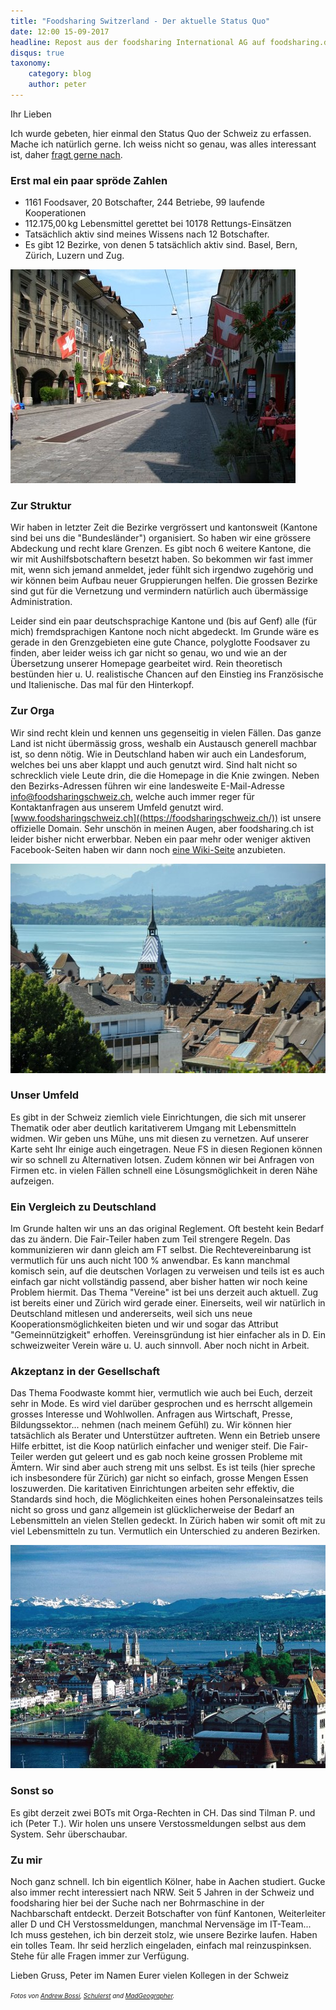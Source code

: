 ```yaml
---
title: "Foodsharing Switzerland - Der aktuelle Status Quo"
date: 12:00 15-09-2017
headline: Repost aus der foodsharing International AG auf foodsharing.de
disqus: true
taxonomy:
    category: blog
    author: peter
---
```


Ihr Lieben

Ich wurde gebeten, hier einmal den Status Quo der Schweiz zu erfassen. Mache ich natürlich gerne. Ich weiss nicht so genau, was alles interessant ist, daher [fragt gerne nach]((mailto:peter.toennies@gmail.com)).

### Erst mal ein paar spröde Zahlen
* 1161 Foodsaver, 20 Botschafter, 244 Betriebe, 99 laufende Kooperationen
* 112.175,00 kg Lebensmittel gerettet bei 10178 Rettungs-Einsätzen
* Tatsächlich aktiv sind meines Wissens nach 12 Botschafter.
* Es gibt 12 Bezirke, von denen 5 tatsächlich aktiv sind. Basel, Bern, Zürich, Luzern und Zug.

![Bern](Bern.jpg)

### Zur Struktur
Wir haben in letzter Zeit die Bezirke vergrössert und kantonsweit (Kantone sind bei uns die "Bundesländer") organisiert. So haben wir eine grössere Abdeckung und recht klare Grenzen. Es gibt noch 6 weitere Kantone, die wir mit Aushilfsbotschaftern besetzt haben. So bekommen wir fast immer mit, wenn sich jemand anmeldet, jeder fühlt sich irgendwo zugehörig und wir können beim Aufbau neuer Gruppierungen helfen. Die grossen Bezirke sind gut für die Vernetzung und vermindern natürlich auch übermässige Administration.

Leider sind ein paar deutschsprachige Kantone und (bis auf Genf) alle (für mich) fremdsprachigen Kantone noch nicht abgedeckt. Im Grunde wäre es gerade in den Grenzgebieten eine gute Chance, polyglotte Foodsaver zu finden, aber leider weiss ich gar nicht so genau, wo und wie an der Übersetzung unserer Homepage gearbeitet wird. Rein theoretisch bestünden hier u. U. realistische Chancen auf den Einstieg ins Französische und Italienische. Das mal für den Hinterkopf.

### Zur Orga
Wir sind recht klein und kennen uns gegenseitig in vielen Fällen. Das ganze Land ist nicht übermässig gross, weshalb ein Austausch generell machbar ist, so denn nötig. Wie in Deutschland haben wir auch ein Landesforum, welches bei uns aber klappt und auch genutzt wird. Sind halt nicht so schrecklich viele Leute drin, die die Homepage in die Knie zwingen.
Neben den Bezirks-Adressen führen wir eine landesweite E-Mail-Adresse info@foodsharingschweiz.ch, welche auch immer reger für Kontaktanfragen aus unserem Umfeld genutzt wird. [www.foodsharingschweiz.ch]((https://foodsharingschweiz.ch/)) ist unsere offizielle Domain. Sehr unschön in meinen Augen, aber foodsharing.ch ist leider bisher nicht erwerbbar.
Neben ein paar mehr oder weniger aktiven Facebook-Seiten haben wir dann noch [eine Wiki-Seite](https://wiki.foodsharing.de/Schweiz) anzubieten.

![Zug](Zug.jpg)

### Unser Umfeld
Es gibt in der Schweiz ziemlich viele Einrichtungen, die sich mit unserer Thematik oder aber deutlich karitativerem Umgang mit Lebensmitteln widmen. Wir geben uns Mühe, uns mit diesen zu vernetzen. Auf unserer Karte seht Ihr einige auch eingetragen. Neue FS in diesen Regionen können wir so schnell zu Alternativen lotsen. Zudem können wir bei Anfragen von Firmen etc. in vielen Fällen schnell eine Lösungsmöglichkeit in deren Nähe aufzeigen.

### Ein Vergleich zu Deutschland
Im Grunde halten wir uns an das original Reglement. Oft besteht kein Bedarf das zu ändern. Die Fair-Teiler haben zum Teil strengere Regeln. Das kommunizieren wir dann gleich am FT selbst. Die Rechtevereinbarung ist vermutlich für uns auch nicht 100 % anwendbar. Es kann manchmal komisch sein, auf die deutschen Vorlagen zu verweisen und teils ist es auch einfach gar nicht vollständig passend, aber bisher hatten wir noch keine Problem hiermit.
Das Thema "Vereine" ist bei uns derzeit auch aktuell. Zug ist bereits einer und Zürich wird gerade einer. Einerseits, weil wir natürlich in Deutschland mitlesen und andererseits, weil sich uns neue Kooperationsmöglichkeiten bieten und wir und sogar das Attribut "Gemeinnützigkeit" erhoffen. Vereinsgründung ist hier einfacher als in D. Ein schweizweiter Verein wäre u. U. auch sinnvoll. Aber noch nicht in Arbeit.

### Akzeptanz in der Gesellschaft
Das Thema Foodwaste kommt hier, vermutlich wie auch bei Euch, derzeit sehr in Mode. Es wird viel darüber gesprochen und es herrscht allgemein grosses Interesse und Wohlwollen. Anfragen aus Wirtschaft, Presse, Bildungssektor... nehmen (nach meinem Gefühl) zu. Wir können hier tatsächlich als Berater und Unterstützer auftreten. Wenn ein Betrieb unsere Hilfe erbittet, ist die Koop natürlich einfacher und weniger steif.
Die Fair-Teiler werden gut geleert und es gab noch keine grossen Probleme mit Ämtern. Wir sind aber auch streng mit uns selbst.
Es ist teils (hier spreche ich insbesondere für Zürich) gar nicht so einfach, grosse Mengen Essen loszuwerden. Die karitativen Einrichtungen arbeiten sehr effektiv, die Standards sind hoch, die Möglichkeiten eines hohen Personaleinsatzes teils nicht so gross und ganz allgemein ist glücklicherweise der Bedarf an Lebensmitteln an vielen Stellen gedeckt. In Zürich haben wir somit oft mit zu viel Lebensmitteln zu tun. Vermutlich ein Unterschied zu anderen Bezirken.

![Zurich](Zurich.jpg)

### Sonst so
Es gibt derzeit zwei BOTs mit Orga-Rechten in CH. Das sind Tilman P. und ich (Peter T.). Wir holen uns unsere Verstossmeldungen selbst aus dem System. Sehr überschaubar.

### Zu mir
Noch ganz schnell. Ich bin eigentlich Kölner, habe in Aachen studiert. Gucke also immer recht interessiert nach NRW. Seit 5 Jahren in der Schweiz und foodsharing hier bei der Suche nach ner Bohrmaschine in der Nachbarschaft entdeckt. Derzeit Botschafter von fünf Kantonen, Weiterleiter aller D und CH Verstossmeldungen, manchmal Nervensäge im IT-Team...
Ich muss gestehen, ich bin derzeit stolz, wie unsere Bezirke laufen. Haben ein tolles Team. Ihr seid herzlich eingeladen, einfach mal reinzuspinksen. Stehe für alle Fragen immer zur Verfügung.

Lieben Gruss, Peter im Namen Eurer vielen Kollegen in der Schweiz

<span style="font-size: 70%"><i>Fotos von
<a href="https://commons.wikimedia.org/wiki/User:Thisisbossi">Andrew Bossi</a>,
<a href="https://commons.wikimedia.org/wiki/User:Schulerst">Schulerst</a> and
<a href="https://commons.wikimedia.org/wiki/User:MadGeographer">MadGeographer</a>.</i></span>
